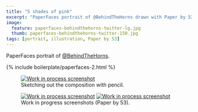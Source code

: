 ```yaml
---
title: "5 shades of pink"
excerpt: "PaperFaces portrait of @BehindTheHorns drawn with Paper by 53 on an iPad."
image: 
  feature: paperfaces-behindthehorns-twitter-lg.jpg
  thumb: paperfaces-behindthehorns-twitter-150.jpg
tags: [portrait, illustration, Paper by 53]
---
```


PaperFaces portrait of <a href="http://twitter.com/BehindTheHorns">@BehindTheHorns</a>.

{% include boilerplate/paperfaces-2.html %}

<figure>
	<a href="{{ site.url }}/images/paperfaces-behindthehorns-process-1-lg.jpg"><img src="{{ site.url }}/images/paperfaces-behindthehorns-process-1-750.jpg" alt="Work in process screenshot"></a>
	<figcaption>Sketching out the composition with pencil.</figcaption>
</figure>

<figure class="half">
	<a href="{{ site.url }}/images/paperfaces-behindthehorns-process-2-lg.jpg"><img src="{{ site.url }}/images/paperfaces-behindthehorns-process-2-600.jpg" alt="Work in process screenshot"></a>
	<a href="{{ site.url }}/images/paperfaces-behindthehorns-process-3-lg.jpg"><img src="{{ site.url }}/images/paperfaces-behindthehorns-process-3-600.jpg" alt="Work in process screenshot"></a>
	<figcaption>Work in progress screenshots (Paper by 53).</figcaption>
</figure>